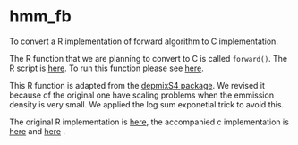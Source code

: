 # hmm_fb

To convert a R implementation of forward algorithm to C implementation.

The R function that we are planning to convert to C is called
`forward()`. The R script is [here](code/HMM-func-forward.R). To run
this function please see
[here](http://htmlpreview.github.com/?https://github.com/simingz/hmm_fb/blob/master/test/run_forward_probablity_algorithm.html).

This R function is adapted from the
[depmixS4 package](https://cran.r-project.org/web/packages/depmixS4/index.html). We
revised it because of the original one have scaling problems when the
emmission density is very small. We applied the log sum exponetial
trick to avoid this.

The original R implementation is [here](code/fb.R), the accompanied c
implementation is [here](code/fb.h) and [here](code/fb.c) .

